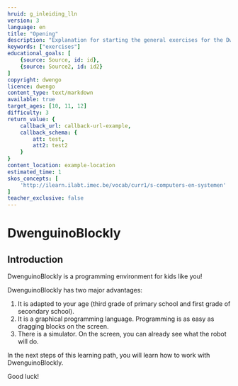 ```yaml
---
hruid: g_inleiding_lln
version: 3
language: en
title: "Opening"
description: "Explanation for starting the general exercises for the DwenguinoBlockly simulator"
keywords: ["exercises"]
educational_goals: [
    {source: Source, id: id}, 
    {source: Source2, id: id2}
]
copyright: dwengo
licence: dwengo
content_type: text/markdown
available: true
target_ages: [10, 11, 12]
difficulty: 3
return_value: {
    callback_url: callback-url-example,
    callback_schema: {
        att: test,
        att2: test2
    }
}
content_location: example-location
estimated_time: 1
skos_concepts: [
    'http://ilearn.ilabt.imec.be/vocab/curr1/s-computers-en-systemen'
]
teacher_exclusive: false
---
```

# DwenguinoBlockly
## Introduction

DwenguinoBlockly is a programming environment for kids like you!

DwenguinoBlockly has two major advantages:

1. It is adapted to your age (third grade of primary school and first grade of secondary school).
2. It is a graphical programming language. Programming is as easy as dragging blocks on the screen.
3. There is a simulator. On the screen, you can already see what the robot will do.

In the next steps of this learning path, you will learn how to work with DwenguinoBlockly.

Good luck!